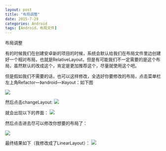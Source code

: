 ```yaml
---
layout: post
title: "布局调整"
date: 2015-7-29
categories: Android
tags: [Android，布局文件]
---
```

布局调整

<!-- more -->

有的时候我们在创建安卓新的项目的时候，系统会默认给我们在布局文件里边创建好一个相对布局，也就是RelativeLayout，但是有可能我们不一定需要的是这个布局，虽然默认的改成这个，肯定是更加推荐这个，尽量就使用这个吧。

但是假如我们不需要的话，也可以这样修改，全选好你要修改的布局，点击菜单栏左上角Refactor—》android—》layout：如下图

![](http://img-storage.qiniudn.com/15-7-29/99892005.jpg)

然后点击changeLayout:
![](http://img-storage.qiniudn.com/15-7-29/21904240.jpg)

就会出现以下的界面：
![](http://img-storage.qiniudn.com/15-7-29/77417476.jpg)

然后点击进去尽可以修改你想要的布局了：

![](http://img-storage.qiniudn.com/15-7-29/7312664.jpg)

最终结果如下（我修改成了LinearLayout）：
![](http://img-storage.qiniudn.com/15-7-29/2465080.jpg)

